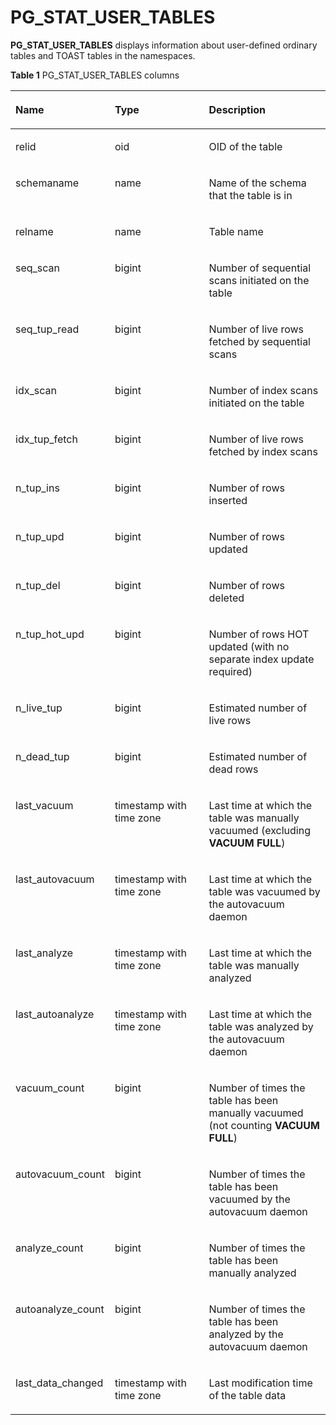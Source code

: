 # PG\_STAT\_USER\_TABLES<a name="EN-US_TOPIC_0289900653"></a>

**PG\_STAT\_USER\_TABLES**  displays information about user-defined ordinary tables and TOAST tables in the namespaces.

**Table  1**  PG\_STAT\_USER\_TABLES columns

<a name="en-us_topic_0283136842_en-us_topic_0237122449_en-us_topic_0059777497_tede6a74b328d4803a2a5c1aebdfb92d8"></a>
<table><thead align="left"><tr id="en-us_topic_0283136842_en-us_topic_0237122449_en-us_topic_0059777497_rc3e30964c1144c77bcba43695f4cff1b"><th class="cellrowborder" valign="top" width="24.16%" id="mcps1.2.4.1.1"><p id="en-us_topic_0283136842_en-us_topic_0237122449_en-us_topic_0059777497_a1b15768f8b68469baeefbac0c7cd362b"><a name="en-us_topic_0283136842_en-us_topic_0237122449_en-us_topic_0059777497_a1b15768f8b68469baeefbac0c7cd362b"></a><a name="en-us_topic_0283136842_en-us_topic_0237122449_en-us_topic_0059777497_a1b15768f8b68469baeefbac0c7cd362b"></a>Name</p>
</th>
<th class="cellrowborder" valign="top" width="32.800000000000004%" id="mcps1.2.4.1.2"><p id="en-us_topic_0283136842_en-us_topic_0237122449_en-us_topic_0059777497_af52b78c596bb4294ad7a564daa14b20e"><a name="en-us_topic_0283136842_en-us_topic_0237122449_en-us_topic_0059777497_af52b78c596bb4294ad7a564daa14b20e"></a><a name="en-us_topic_0283136842_en-us_topic_0237122449_en-us_topic_0059777497_af52b78c596bb4294ad7a564daa14b20e"></a>Type</p>
</th>
<th class="cellrowborder" valign="top" width="43.04%" id="mcps1.2.4.1.3"><p id="en-us_topic_0283136842_en-us_topic_0237122449_en-us_topic_0059777497_aa8c05e1d3f6a4adcb5f7b8ccbefffb0a"><a name="en-us_topic_0283136842_en-us_topic_0237122449_en-us_topic_0059777497_aa8c05e1d3f6a4adcb5f7b8ccbefffb0a"></a><a name="en-us_topic_0283136842_en-us_topic_0237122449_en-us_topic_0059777497_aa8c05e1d3f6a4adcb5f7b8ccbefffb0a"></a>Description</p>
</th>
</tr>
</thead>
<tbody><tr id="en-us_topic_0283136842_en-us_topic_0237122449_en-us_topic_0059777497_r38dc54584ea149f3b379e8d932efc9bd"><td class="cellrowborder" valign="top" width="24.16%" headers="mcps1.2.4.1.1 "><p id="en-us_topic_0283136842_en-us_topic_0237122449_en-us_topic_0059777497_ade4bc82f4aad45aca2143c9f0b097b9f"><a name="en-us_topic_0283136842_en-us_topic_0237122449_en-us_topic_0059777497_ade4bc82f4aad45aca2143c9f0b097b9f"></a><a name="en-us_topic_0283136842_en-us_topic_0237122449_en-us_topic_0059777497_ade4bc82f4aad45aca2143c9f0b097b9f"></a>relid</p>
</td>
<td class="cellrowborder" valign="top" width="32.800000000000004%" headers="mcps1.2.4.1.2 "><p id="en-us_topic_0283136842_en-us_topic_0237122449_en-us_topic_0059777497_a25eb45b0cfca4c208196cddbcf7cac7e"><a name="en-us_topic_0283136842_en-us_topic_0237122449_en-us_topic_0059777497_a25eb45b0cfca4c208196cddbcf7cac7e"></a><a name="en-us_topic_0283136842_en-us_topic_0237122449_en-us_topic_0059777497_a25eb45b0cfca4c208196cddbcf7cac7e"></a>oid</p>
</td>
<td class="cellrowborder" valign="top" width="43.04%" headers="mcps1.2.4.1.3 "><p id="en-us_topic_0283136842_en-us_topic_0237122449_en-us_topic_0059777497_ae64265fb60bb4ebea47ff53cbe595d35"><a name="en-us_topic_0283136842_en-us_topic_0237122449_en-us_topic_0059777497_ae64265fb60bb4ebea47ff53cbe595d35"></a><a name="en-us_topic_0283136842_en-us_topic_0237122449_en-us_topic_0059777497_ae64265fb60bb4ebea47ff53cbe595d35"></a>OID of the table</p>
</td>
</tr>
<tr id="en-us_topic_0283136842_en-us_topic_0237122449_en-us_topic_0059777497_r1eec43aafd9c46058782e3d6f73fa38e"><td class="cellrowborder" valign="top" width="24.16%" headers="mcps1.2.4.1.1 "><p id="en-us_topic_0283136842_en-us_topic_0237122449_en-us_topic_0059777497_aa32095f78ee54533a67e60acaea99aeb"><a name="en-us_topic_0283136842_en-us_topic_0237122449_en-us_topic_0059777497_aa32095f78ee54533a67e60acaea99aeb"></a><a name="en-us_topic_0283136842_en-us_topic_0237122449_en-us_topic_0059777497_aa32095f78ee54533a67e60acaea99aeb"></a>schemaname</p>
</td>
<td class="cellrowborder" valign="top" width="32.800000000000004%" headers="mcps1.2.4.1.2 "><p id="en-us_topic_0283136842_en-us_topic_0237122449_en-us_topic_0059777497_a1c6234c9b6da4534832752f7700793d7"><a name="en-us_topic_0283136842_en-us_topic_0237122449_en-us_topic_0059777497_a1c6234c9b6da4534832752f7700793d7"></a><a name="en-us_topic_0283136842_en-us_topic_0237122449_en-us_topic_0059777497_a1c6234c9b6da4534832752f7700793d7"></a>name</p>
</td>
<td class="cellrowborder" valign="top" width="43.04%" headers="mcps1.2.4.1.3 "><p id="en-us_topic_0283136842_en-us_topic_0237122449_en-us_topic_0059777497_add2997e045e147ad98be7f1b1e0ce3c2"><a name="en-us_topic_0283136842_en-us_topic_0237122449_en-us_topic_0059777497_add2997e045e147ad98be7f1b1e0ce3c2"></a><a name="en-us_topic_0283136842_en-us_topic_0237122449_en-us_topic_0059777497_add2997e045e147ad98be7f1b1e0ce3c2"></a>Name of the schema that the table is in</p>
</td>
</tr>
<tr id="en-us_topic_0283136842_en-us_topic_0237122449_en-us_topic_0059777497_r7f6e780baba74b2a8ac2b519187c2499"><td class="cellrowborder" valign="top" width="24.16%" headers="mcps1.2.4.1.1 "><p id="en-us_topic_0283136842_en-us_topic_0237122449_en-us_topic_0059777497_ab28e66760fe34fd8b00b3aa9308f5534"><a name="en-us_topic_0283136842_en-us_topic_0237122449_en-us_topic_0059777497_ab28e66760fe34fd8b00b3aa9308f5534"></a><a name="en-us_topic_0283136842_en-us_topic_0237122449_en-us_topic_0059777497_ab28e66760fe34fd8b00b3aa9308f5534"></a>relname</p>
</td>
<td class="cellrowborder" valign="top" width="32.800000000000004%" headers="mcps1.2.4.1.2 "><p id="en-us_topic_0283136842_en-us_topic_0237122449_en-us_topic_0059777497_a828ecb4bcf784c7f9ffa676ac1eb4178"><a name="en-us_topic_0283136842_en-us_topic_0237122449_en-us_topic_0059777497_a828ecb4bcf784c7f9ffa676ac1eb4178"></a><a name="en-us_topic_0283136842_en-us_topic_0237122449_en-us_topic_0059777497_a828ecb4bcf784c7f9ffa676ac1eb4178"></a>name</p>
</td>
<td class="cellrowborder" valign="top" width="43.04%" headers="mcps1.2.4.1.3 "><p id="en-us_topic_0283136842_en-us_topic_0237122449_en-us_topic_0059777497_a0d4bd8c2f3954849a2842bfc7be1269a"><a name="en-us_topic_0283136842_en-us_topic_0237122449_en-us_topic_0059777497_a0d4bd8c2f3954849a2842bfc7be1269a"></a><a name="en-us_topic_0283136842_en-us_topic_0237122449_en-us_topic_0059777497_a0d4bd8c2f3954849a2842bfc7be1269a"></a>Table name</p>
</td>
</tr>
<tr id="en-us_topic_0283136842_en-us_topic_0237122449_en-us_topic_0059777497_r1223050d2280464485f7b56d44f97051"><td class="cellrowborder" valign="top" width="24.16%" headers="mcps1.2.4.1.1 "><p id="en-us_topic_0283136842_en-us_topic_0237122449_en-us_topic_0059777497_a8cbedea2fb8443fa82eec536629b59a6"><a name="en-us_topic_0283136842_en-us_topic_0237122449_en-us_topic_0059777497_a8cbedea2fb8443fa82eec536629b59a6"></a><a name="en-us_topic_0283136842_en-us_topic_0237122449_en-us_topic_0059777497_a8cbedea2fb8443fa82eec536629b59a6"></a>seq_scan</p>
</td>
<td class="cellrowborder" valign="top" width="32.800000000000004%" headers="mcps1.2.4.1.2 "><p id="en-us_topic_0283136842_en-us_topic_0237122449_en-us_topic_0059777497_a517b2c44bfd04e4d93ec6bfd8c4fc09f"><a name="en-us_topic_0283136842_en-us_topic_0237122449_en-us_topic_0059777497_a517b2c44bfd04e4d93ec6bfd8c4fc09f"></a><a name="en-us_topic_0283136842_en-us_topic_0237122449_en-us_topic_0059777497_a517b2c44bfd04e4d93ec6bfd8c4fc09f"></a>bigint</p>
</td>
<td class="cellrowborder" valign="top" width="43.04%" headers="mcps1.2.4.1.3 "><p id="en-us_topic_0283136842_en-us_topic_0237122449_en-us_topic_0059777497_aad038dfca7264b0aba9771e318051bbb"><a name="en-us_topic_0283136842_en-us_topic_0237122449_en-us_topic_0059777497_aad038dfca7264b0aba9771e318051bbb"></a><a name="en-us_topic_0283136842_en-us_topic_0237122449_en-us_topic_0059777497_aad038dfca7264b0aba9771e318051bbb"></a>Number of sequential scans initiated on the table</p>
</td>
</tr>
<tr id="en-us_topic_0283136842_en-us_topic_0237122449_en-us_topic_0059777497_rd0c100dc954f4e0f97c31d2085372898"><td class="cellrowborder" valign="top" width="24.16%" headers="mcps1.2.4.1.1 "><p id="en-us_topic_0283136842_en-us_topic_0237122449_en-us_topic_0059777497_a21a648a81b7a4624ad316664ba3ce0ef"><a name="en-us_topic_0283136842_en-us_topic_0237122449_en-us_topic_0059777497_a21a648a81b7a4624ad316664ba3ce0ef"></a><a name="en-us_topic_0283136842_en-us_topic_0237122449_en-us_topic_0059777497_a21a648a81b7a4624ad316664ba3ce0ef"></a>seq_tup_read</p>
</td>
<td class="cellrowborder" valign="top" width="32.800000000000004%" headers="mcps1.2.4.1.2 "><p id="en-us_topic_0283136842_en-us_topic_0237122449_en-us_topic_0059777497_a4c67248db6ef43e9a89e85f899df7df8"><a name="en-us_topic_0283136842_en-us_topic_0237122449_en-us_topic_0059777497_a4c67248db6ef43e9a89e85f899df7df8"></a><a name="en-us_topic_0283136842_en-us_topic_0237122449_en-us_topic_0059777497_a4c67248db6ef43e9a89e85f899df7df8"></a>bigint</p>
</td>
<td class="cellrowborder" valign="top" width="43.04%" headers="mcps1.2.4.1.3 "><p id="en-us_topic_0283136842_en-us_topic_0237122449_en-us_topic_0059777497_ae7347144851d45e0ab71fa9c6e8d9dc4"><a name="en-us_topic_0283136842_en-us_topic_0237122449_en-us_topic_0059777497_ae7347144851d45e0ab71fa9c6e8d9dc4"></a><a name="en-us_topic_0283136842_en-us_topic_0237122449_en-us_topic_0059777497_ae7347144851d45e0ab71fa9c6e8d9dc4"></a>Number of live rows fetched by sequential scans</p>
</td>
</tr>
<tr id="en-us_topic_0283136842_en-us_topic_0237122449_en-us_topic_0059777497_rb8d8e9cf48204d55a87bff9939c6335a"><td class="cellrowborder" valign="top" width="24.16%" headers="mcps1.2.4.1.1 "><p id="en-us_topic_0283136842_en-us_topic_0237122449_en-us_topic_0059777497_a14adcf2c714440eaa3e4c49d4591a1b6"><a name="en-us_topic_0283136842_en-us_topic_0237122449_en-us_topic_0059777497_a14adcf2c714440eaa3e4c49d4591a1b6"></a><a name="en-us_topic_0283136842_en-us_topic_0237122449_en-us_topic_0059777497_a14adcf2c714440eaa3e4c49d4591a1b6"></a>idx_scan</p>
</td>
<td class="cellrowborder" valign="top" width="32.800000000000004%" headers="mcps1.2.4.1.2 "><p id="en-us_topic_0283136842_en-us_topic_0237122449_en-us_topic_0059777497_a10053b142e964f25a0397deb56a3526a"><a name="en-us_topic_0283136842_en-us_topic_0237122449_en-us_topic_0059777497_a10053b142e964f25a0397deb56a3526a"></a><a name="en-us_topic_0283136842_en-us_topic_0237122449_en-us_topic_0059777497_a10053b142e964f25a0397deb56a3526a"></a>bigint</p>
</td>
<td class="cellrowborder" valign="top" width="43.04%" headers="mcps1.2.4.1.3 "><p id="en-us_topic_0283136842_en-us_topic_0237122449_en-us_topic_0059777497_a53b8073f94944a4d89e2581b62c74858"><a name="en-us_topic_0283136842_en-us_topic_0237122449_en-us_topic_0059777497_a53b8073f94944a4d89e2581b62c74858"></a><a name="en-us_topic_0283136842_en-us_topic_0237122449_en-us_topic_0059777497_a53b8073f94944a4d89e2581b62c74858"></a>Number of index scans initiated on the table</p>
</td>
</tr>
<tr id="en-us_topic_0283136842_en-us_topic_0237122449_en-us_topic_0059777497_r3636ddb6986b41f9879ba0dfb715c0e1"><td class="cellrowborder" valign="top" width="24.16%" headers="mcps1.2.4.1.1 "><p id="en-us_topic_0283136842_en-us_topic_0237122449_en-us_topic_0059777497_a284567705e2446ce8fc14f715f7e7679"><a name="en-us_topic_0283136842_en-us_topic_0237122449_en-us_topic_0059777497_a284567705e2446ce8fc14f715f7e7679"></a><a name="en-us_topic_0283136842_en-us_topic_0237122449_en-us_topic_0059777497_a284567705e2446ce8fc14f715f7e7679"></a>idx_tup_fetch</p>
</td>
<td class="cellrowborder" valign="top" width="32.800000000000004%" headers="mcps1.2.4.1.2 "><p id="en-us_topic_0283136842_en-us_topic_0237122449_en-us_topic_0059777497_a2da56b312a624cd8baba27da745ad307"><a name="en-us_topic_0283136842_en-us_topic_0237122449_en-us_topic_0059777497_a2da56b312a624cd8baba27da745ad307"></a><a name="en-us_topic_0283136842_en-us_topic_0237122449_en-us_topic_0059777497_a2da56b312a624cd8baba27da745ad307"></a>bigint</p>
</td>
<td class="cellrowborder" valign="top" width="43.04%" headers="mcps1.2.4.1.3 "><p id="en-us_topic_0283136842_en-us_topic_0237122449_en-us_topic_0059777497_a03055d5bd4564fc8af9cbd8a781adbb1"><a name="en-us_topic_0283136842_en-us_topic_0237122449_en-us_topic_0059777497_a03055d5bd4564fc8af9cbd8a781adbb1"></a><a name="en-us_topic_0283136842_en-us_topic_0237122449_en-us_topic_0059777497_a03055d5bd4564fc8af9cbd8a781adbb1"></a>Number of live rows fetched by index scans</p>
</td>
</tr>
<tr id="en-us_topic_0283136842_en-us_topic_0237122449_en-us_topic_0059777497_rb213bd1636884c1c94d8f9948de157f0"><td class="cellrowborder" valign="top" width="24.16%" headers="mcps1.2.4.1.1 "><p id="en-us_topic_0283136842_en-us_topic_0237122449_en-us_topic_0059777497_ab46d8ca815004adb8728f81ff4fda761"><a name="en-us_topic_0283136842_en-us_topic_0237122449_en-us_topic_0059777497_ab46d8ca815004adb8728f81ff4fda761"></a><a name="en-us_topic_0283136842_en-us_topic_0237122449_en-us_topic_0059777497_ab46d8ca815004adb8728f81ff4fda761"></a>n_tup_ins</p>
</td>
<td class="cellrowborder" valign="top" width="32.800000000000004%" headers="mcps1.2.4.1.2 "><p id="en-us_topic_0283136842_en-us_topic_0237122449_en-us_topic_0059777497_a26bc3fc4a92a405d86d5cbe9d40b321c"><a name="en-us_topic_0283136842_en-us_topic_0237122449_en-us_topic_0059777497_a26bc3fc4a92a405d86d5cbe9d40b321c"></a><a name="en-us_topic_0283136842_en-us_topic_0237122449_en-us_topic_0059777497_a26bc3fc4a92a405d86d5cbe9d40b321c"></a>bigint</p>
</td>
<td class="cellrowborder" valign="top" width="43.04%" headers="mcps1.2.4.1.3 "><p id="en-us_topic_0283136842_en-us_topic_0237122449_en-us_topic_0059777497_a9fbaf9567ea44a568672b0c4dac1d545"><a name="en-us_topic_0283136842_en-us_topic_0237122449_en-us_topic_0059777497_a9fbaf9567ea44a568672b0c4dac1d545"></a><a name="en-us_topic_0283136842_en-us_topic_0237122449_en-us_topic_0059777497_a9fbaf9567ea44a568672b0c4dac1d545"></a>Number of rows inserted</p>
</td>
</tr>
<tr id="en-us_topic_0283136842_en-us_topic_0237122449_en-us_topic_0059777497_ra4aab68de5cf4558b16fe36d887ef499"><td class="cellrowborder" valign="top" width="24.16%" headers="mcps1.2.4.1.1 "><p id="en-us_topic_0283136842_en-us_topic_0237122449_en-us_topic_0059777497_ad97f55b204aa491b801cc85c655e84c1"><a name="en-us_topic_0283136842_en-us_topic_0237122449_en-us_topic_0059777497_ad97f55b204aa491b801cc85c655e84c1"></a><a name="en-us_topic_0283136842_en-us_topic_0237122449_en-us_topic_0059777497_ad97f55b204aa491b801cc85c655e84c1"></a>n_tup_upd</p>
</td>
<td class="cellrowborder" valign="top" width="32.800000000000004%" headers="mcps1.2.4.1.2 "><p id="en-us_topic_0283136842_en-us_topic_0237122449_en-us_topic_0059777497_aa731ecbfa315460fabd3205864098490"><a name="en-us_topic_0283136842_en-us_topic_0237122449_en-us_topic_0059777497_aa731ecbfa315460fabd3205864098490"></a><a name="en-us_topic_0283136842_en-us_topic_0237122449_en-us_topic_0059777497_aa731ecbfa315460fabd3205864098490"></a>bigint</p>
</td>
<td class="cellrowborder" valign="top" width="43.04%" headers="mcps1.2.4.1.3 "><p id="en-us_topic_0283136842_en-us_topic_0237122449_en-us_topic_0059777497_ab9acea46809b423c95d47cb29889f741"><a name="en-us_topic_0283136842_en-us_topic_0237122449_en-us_topic_0059777497_ab9acea46809b423c95d47cb29889f741"></a><a name="en-us_topic_0283136842_en-us_topic_0237122449_en-us_topic_0059777497_ab9acea46809b423c95d47cb29889f741"></a>Number of rows updated</p>
</td>
</tr>
<tr id="en-us_topic_0283136842_en-us_topic_0237122449_en-us_topic_0059777497_r44da628702ae4d35b4629b884fc03090"><td class="cellrowborder" valign="top" width="24.16%" headers="mcps1.2.4.1.1 "><p id="en-us_topic_0283136842_en-us_topic_0237122449_en-us_topic_0059777497_a08f9b717c83940448adde2efdf1522d2"><a name="en-us_topic_0283136842_en-us_topic_0237122449_en-us_topic_0059777497_a08f9b717c83940448adde2efdf1522d2"></a><a name="en-us_topic_0283136842_en-us_topic_0237122449_en-us_topic_0059777497_a08f9b717c83940448adde2efdf1522d2"></a>n_tup_del</p>
</td>
<td class="cellrowborder" valign="top" width="32.800000000000004%" headers="mcps1.2.4.1.2 "><p id="en-us_topic_0283136842_en-us_topic_0237122449_en-us_topic_0059777497_a30cb39d0a3574ffab4423b1320bf1861"><a name="en-us_topic_0283136842_en-us_topic_0237122449_en-us_topic_0059777497_a30cb39d0a3574ffab4423b1320bf1861"></a><a name="en-us_topic_0283136842_en-us_topic_0237122449_en-us_topic_0059777497_a30cb39d0a3574ffab4423b1320bf1861"></a>bigint</p>
</td>
<td class="cellrowborder" valign="top" width="43.04%" headers="mcps1.2.4.1.3 "><p id="en-us_topic_0283136842_en-us_topic_0237122449_en-us_topic_0059777497_a3271a07352e440c088b051c745a2e568"><a name="en-us_topic_0283136842_en-us_topic_0237122449_en-us_topic_0059777497_a3271a07352e440c088b051c745a2e568"></a><a name="en-us_topic_0283136842_en-us_topic_0237122449_en-us_topic_0059777497_a3271a07352e440c088b051c745a2e568"></a>Number of rows deleted</p>
</td>
</tr>
<tr id="en-us_topic_0283136842_en-us_topic_0237122449_en-us_topic_0059777497_r0dfc821baa1c4698854a23f61af06075"><td class="cellrowborder" valign="top" width="24.16%" headers="mcps1.2.4.1.1 "><p id="en-us_topic_0283136842_en-us_topic_0237122449_en-us_topic_0059777497_a2ee3603e90a5491ab6638bc46a4ebb44"><a name="en-us_topic_0283136842_en-us_topic_0237122449_en-us_topic_0059777497_a2ee3603e90a5491ab6638bc46a4ebb44"></a><a name="en-us_topic_0283136842_en-us_topic_0237122449_en-us_topic_0059777497_a2ee3603e90a5491ab6638bc46a4ebb44"></a>n_tup_hot_upd</p>
</td>
<td class="cellrowborder" valign="top" width="32.800000000000004%" headers="mcps1.2.4.1.2 "><p id="en-us_topic_0283136842_en-us_topic_0237122449_en-us_topic_0059777497_a6fbad59cd22f4aab9789545989869750"><a name="en-us_topic_0283136842_en-us_topic_0237122449_en-us_topic_0059777497_a6fbad59cd22f4aab9789545989869750"></a><a name="en-us_topic_0283136842_en-us_topic_0237122449_en-us_topic_0059777497_a6fbad59cd22f4aab9789545989869750"></a>bigint</p>
</td>
<td class="cellrowborder" valign="top" width="43.04%" headers="mcps1.2.4.1.3 "><p id="en-us_topic_0283136842_en-us_topic_0237122449_en-us_topic_0059777497_a6aa4090783ad41caaaa94f92d46514a8"><a name="en-us_topic_0283136842_en-us_topic_0237122449_en-us_topic_0059777497_a6aa4090783ad41caaaa94f92d46514a8"></a><a name="en-us_topic_0283136842_en-us_topic_0237122449_en-us_topic_0059777497_a6aa4090783ad41caaaa94f92d46514a8"></a>Number of rows HOT updated (with no separate index update required)</p>
</td>
</tr>
<tr id="en-us_topic_0283136842_en-us_topic_0237122449_en-us_topic_0059777497_r05a5188016cf458f836c1f9c79857964"><td class="cellrowborder" valign="top" width="24.16%" headers="mcps1.2.4.1.1 "><p id="en-us_topic_0283136842_en-us_topic_0237122449_en-us_topic_0059777497_a6685696421ae4a3180f6be0d114019a9"><a name="en-us_topic_0283136842_en-us_topic_0237122449_en-us_topic_0059777497_a6685696421ae4a3180f6be0d114019a9"></a><a name="en-us_topic_0283136842_en-us_topic_0237122449_en-us_topic_0059777497_a6685696421ae4a3180f6be0d114019a9"></a>n_live_tup</p>
</td>
<td class="cellrowborder" valign="top" width="32.800000000000004%" headers="mcps1.2.4.1.2 "><p id="en-us_topic_0283136842_en-us_topic_0237122449_en-us_topic_0059777497_a44e3b1ae59d940878959bb060b3dcbf2"><a name="en-us_topic_0283136842_en-us_topic_0237122449_en-us_topic_0059777497_a44e3b1ae59d940878959bb060b3dcbf2"></a><a name="en-us_topic_0283136842_en-us_topic_0237122449_en-us_topic_0059777497_a44e3b1ae59d940878959bb060b3dcbf2"></a>bigint</p>
</td>
<td class="cellrowborder" valign="top" width="43.04%" headers="mcps1.2.4.1.3 "><p id="en-us_topic_0283136842_en-us_topic_0237122449_en-us_topic_0059777497_aad0ff43078bb4da4912f655e1d399b6e"><a name="en-us_topic_0283136842_en-us_topic_0237122449_en-us_topic_0059777497_aad0ff43078bb4da4912f655e1d399b6e"></a><a name="en-us_topic_0283136842_en-us_topic_0237122449_en-us_topic_0059777497_aad0ff43078bb4da4912f655e1d399b6e"></a>Estimated number of live rows</p>
</td>
</tr>
<tr id="en-us_topic_0283136842_en-us_topic_0237122449_en-us_topic_0059777497_r771f9d2f081b498caf0cc24e6e307d40"><td class="cellrowborder" valign="top" width="24.16%" headers="mcps1.2.4.1.1 "><p id="en-us_topic_0283136842_en-us_topic_0237122449_en-us_topic_0059777497_ad06d2815249c426c9ab7859e21cc71cc"><a name="en-us_topic_0283136842_en-us_topic_0237122449_en-us_topic_0059777497_ad06d2815249c426c9ab7859e21cc71cc"></a><a name="en-us_topic_0283136842_en-us_topic_0237122449_en-us_topic_0059777497_ad06d2815249c426c9ab7859e21cc71cc"></a>n_dead_tup</p>
</td>
<td class="cellrowborder" valign="top" width="32.800000000000004%" headers="mcps1.2.4.1.2 "><p id="en-us_topic_0283136842_en-us_topic_0237122449_en-us_topic_0059777497_aeefecf426e4e40cbb047561f6b4dd16d"><a name="en-us_topic_0283136842_en-us_topic_0237122449_en-us_topic_0059777497_aeefecf426e4e40cbb047561f6b4dd16d"></a><a name="en-us_topic_0283136842_en-us_topic_0237122449_en-us_topic_0059777497_aeefecf426e4e40cbb047561f6b4dd16d"></a>bigint</p>
</td>
<td class="cellrowborder" valign="top" width="43.04%" headers="mcps1.2.4.1.3 "><p id="en-us_topic_0283136842_en-us_topic_0237122449_en-us_topic_0059777497_aa2c208ae5be243eea8ce8a0374e7eb5b"><a name="en-us_topic_0283136842_en-us_topic_0237122449_en-us_topic_0059777497_aa2c208ae5be243eea8ce8a0374e7eb5b"></a><a name="en-us_topic_0283136842_en-us_topic_0237122449_en-us_topic_0059777497_aa2c208ae5be243eea8ce8a0374e7eb5b"></a>Estimated number of dead rows</p>
</td>
</tr>
<tr id="en-us_topic_0283136842_en-us_topic_0237122449_en-us_topic_0059777497_rd1066b30e7464978b47ed68c03942698"><td class="cellrowborder" valign="top" width="24.16%" headers="mcps1.2.4.1.1 "><p id="en-us_topic_0283136842_en-us_topic_0237122449_en-us_topic_0059777497_a1153331101d14de6acaf50189e7e7139"><a name="en-us_topic_0283136842_en-us_topic_0237122449_en-us_topic_0059777497_a1153331101d14de6acaf50189e7e7139"></a><a name="en-us_topic_0283136842_en-us_topic_0237122449_en-us_topic_0059777497_a1153331101d14de6acaf50189e7e7139"></a>last_vacuum</p>
</td>
<td class="cellrowborder" valign="top" width="32.800000000000004%" headers="mcps1.2.4.1.2 "><p id="en-us_topic_0283136842_en-us_topic_0237122449_en-us_topic_0059777497_aabc70a3f83604c0897db3cf7b4d62fa8"><a name="en-us_topic_0283136842_en-us_topic_0237122449_en-us_topic_0059777497_aabc70a3f83604c0897db3cf7b4d62fa8"></a><a name="en-us_topic_0283136842_en-us_topic_0237122449_en-us_topic_0059777497_aabc70a3f83604c0897db3cf7b4d62fa8"></a>timestamp with time zone</p>
</td>
<td class="cellrowborder" valign="top" width="43.04%" headers="mcps1.2.4.1.3 "><p id="en-us_topic_0283136842_en-us_topic_0237122449_en-us_topic_0059777497_ab29872e4c5c64505bc0039a33f2c4bcc"><a name="en-us_topic_0283136842_en-us_topic_0237122449_en-us_topic_0059777497_ab29872e4c5c64505bc0039a33f2c4bcc"></a><a name="en-us_topic_0283136842_en-us_topic_0237122449_en-us_topic_0059777497_ab29872e4c5c64505bc0039a33f2c4bcc"></a>Last time at which the table was manually vacuumed (excluding <strong id="en-us_topic_0283136842_b20338174433914"><a name="en-us_topic_0283136842_b20338174433914"></a><a name="en-us_topic_0283136842_b20338174433914"></a>VACUUM FULL</strong>)</p>
</td>
</tr>
<tr id="en-us_topic_0283136842_en-us_topic_0237122449_en-us_topic_0059777497_r3d2b1775670c47ed8aaaf8958a46077b"><td class="cellrowborder" valign="top" width="24.16%" headers="mcps1.2.4.1.1 "><p id="en-us_topic_0283136842_en-us_topic_0237122449_en-us_topic_0059777497_a09a3e4c21fda4ee4bce88c06dbb72274"><a name="en-us_topic_0283136842_en-us_topic_0237122449_en-us_topic_0059777497_a09a3e4c21fda4ee4bce88c06dbb72274"></a><a name="en-us_topic_0283136842_en-us_topic_0237122449_en-us_topic_0059777497_a09a3e4c21fda4ee4bce88c06dbb72274"></a>last_autovacuum</p>
</td>
<td class="cellrowborder" valign="top" width="32.800000000000004%" headers="mcps1.2.4.1.2 "><p id="en-us_topic_0283136842_en-us_topic_0237122449_en-us_topic_0059777497_ad8c5a25f6ea64106acab1db73b13bfe5"><a name="en-us_topic_0283136842_en-us_topic_0237122449_en-us_topic_0059777497_ad8c5a25f6ea64106acab1db73b13bfe5"></a><a name="en-us_topic_0283136842_en-us_topic_0237122449_en-us_topic_0059777497_ad8c5a25f6ea64106acab1db73b13bfe5"></a>timestamp with time zone</p>
</td>
<td class="cellrowborder" valign="top" width="43.04%" headers="mcps1.2.4.1.3 "><p id="en-us_topic_0283136842_en-us_topic_0237122449_en-us_topic_0059777497_ab84b1a48b75c427ea5f0757c283e3a21"><a name="en-us_topic_0283136842_en-us_topic_0237122449_en-us_topic_0059777497_ab84b1a48b75c427ea5f0757c283e3a21"></a><a name="en-us_topic_0283136842_en-us_topic_0237122449_en-us_topic_0059777497_ab84b1a48b75c427ea5f0757c283e3a21"></a>Last time at which the table was vacuumed by the autovacuum daemon</p>
</td>
</tr>
<tr id="en-us_topic_0283136842_en-us_topic_0237122449_en-us_topic_0059777497_ra6955dddb90b484bb95976754a2e2a16"><td class="cellrowborder" valign="top" width="24.16%" headers="mcps1.2.4.1.1 "><p id="en-us_topic_0283136842_en-us_topic_0237122449_en-us_topic_0059777497_a5b0914dbe08341308737bcf5b351fea8"><a name="en-us_topic_0283136842_en-us_topic_0237122449_en-us_topic_0059777497_a5b0914dbe08341308737bcf5b351fea8"></a><a name="en-us_topic_0283136842_en-us_topic_0237122449_en-us_topic_0059777497_a5b0914dbe08341308737bcf5b351fea8"></a>last_analyze</p>
</td>
<td class="cellrowborder" valign="top" width="32.800000000000004%" headers="mcps1.2.4.1.2 "><p id="en-us_topic_0283136842_en-us_topic_0237122449_en-us_topic_0059777497_a707e429dc1e5430b9899469b14dfc959"><a name="en-us_topic_0283136842_en-us_topic_0237122449_en-us_topic_0059777497_a707e429dc1e5430b9899469b14dfc959"></a><a name="en-us_topic_0283136842_en-us_topic_0237122449_en-us_topic_0059777497_a707e429dc1e5430b9899469b14dfc959"></a>timestamp with time zone</p>
</td>
<td class="cellrowborder" valign="top" width="43.04%" headers="mcps1.2.4.1.3 "><p id="en-us_topic_0283136842_en-us_topic_0237122449_en-us_topic_0059777497_a8f335e3e965f4c0cafe31e3fb5fdabd4"><a name="en-us_topic_0283136842_en-us_topic_0237122449_en-us_topic_0059777497_a8f335e3e965f4c0cafe31e3fb5fdabd4"></a><a name="en-us_topic_0283136842_en-us_topic_0237122449_en-us_topic_0059777497_a8f335e3e965f4c0cafe31e3fb5fdabd4"></a>Last time at which the table was manually analyzed</p>
</td>
</tr>
<tr id="en-us_topic_0283136842_en-us_topic_0237122449_en-us_topic_0059777497_r26236fda9ac44ed99787e6a0192633ca"><td class="cellrowborder" valign="top" width="24.16%" headers="mcps1.2.4.1.1 "><p id="en-us_topic_0283136842_en-us_topic_0237122449_en-us_topic_0059777497_a785bb506b6b74959b44d36f15d395f80"><a name="en-us_topic_0283136842_en-us_topic_0237122449_en-us_topic_0059777497_a785bb506b6b74959b44d36f15d395f80"></a><a name="en-us_topic_0283136842_en-us_topic_0237122449_en-us_topic_0059777497_a785bb506b6b74959b44d36f15d395f80"></a>last_autoanalyze</p>
</td>
<td class="cellrowborder" valign="top" width="32.800000000000004%" headers="mcps1.2.4.1.2 "><p id="en-us_topic_0283136842_en-us_topic_0237122449_en-us_topic_0059777497_ae3fcf677dbb148d98c948cabd1fabbba"><a name="en-us_topic_0283136842_en-us_topic_0237122449_en-us_topic_0059777497_ae3fcf677dbb148d98c948cabd1fabbba"></a><a name="en-us_topic_0283136842_en-us_topic_0237122449_en-us_topic_0059777497_ae3fcf677dbb148d98c948cabd1fabbba"></a>timestamp with time zone</p>
</td>
<td class="cellrowborder" valign="top" width="43.04%" headers="mcps1.2.4.1.3 "><p id="en-us_topic_0283136842_en-us_topic_0237122449_en-us_topic_0059777497_ad6fcb4646a224e3dba263ae7ffd62a78"><a name="en-us_topic_0283136842_en-us_topic_0237122449_en-us_topic_0059777497_ad6fcb4646a224e3dba263ae7ffd62a78"></a><a name="en-us_topic_0283136842_en-us_topic_0237122449_en-us_topic_0059777497_ad6fcb4646a224e3dba263ae7ffd62a78"></a>Last time at which the table was analyzed by the autovacuum daemon</p>
</td>
</tr>
<tr id="en-us_topic_0283136842_en-us_topic_0237122449_en-us_topic_0059777497_re14e905a0dd34c7294f821f9c6b3d43a"><td class="cellrowborder" valign="top" width="24.16%" headers="mcps1.2.4.1.1 "><p id="en-us_topic_0283136842_en-us_topic_0237122449_en-us_topic_0059777497_a2b3ae1662eec4fc9ae54019983f24e8a"><a name="en-us_topic_0283136842_en-us_topic_0237122449_en-us_topic_0059777497_a2b3ae1662eec4fc9ae54019983f24e8a"></a><a name="en-us_topic_0283136842_en-us_topic_0237122449_en-us_topic_0059777497_a2b3ae1662eec4fc9ae54019983f24e8a"></a>vacuum_count</p>
</td>
<td class="cellrowborder" valign="top" width="32.800000000000004%" headers="mcps1.2.4.1.2 "><p id="en-us_topic_0283136842_en-us_topic_0237122449_en-us_topic_0059777497_ad45e6be379594d3f8b32e46e76ec8fa7"><a name="en-us_topic_0283136842_en-us_topic_0237122449_en-us_topic_0059777497_ad45e6be379594d3f8b32e46e76ec8fa7"></a><a name="en-us_topic_0283136842_en-us_topic_0237122449_en-us_topic_0059777497_ad45e6be379594d3f8b32e46e76ec8fa7"></a>bigint</p>
</td>
<td class="cellrowborder" valign="top" width="43.04%" headers="mcps1.2.4.1.3 "><p id="en-us_topic_0283136842_en-us_topic_0237122449_en-us_topic_0059777497_aa8afdae25fa24aefb9a41e0a87df4b79"><a name="en-us_topic_0283136842_en-us_topic_0237122449_en-us_topic_0059777497_aa8afdae25fa24aefb9a41e0a87df4b79"></a><a name="en-us_topic_0283136842_en-us_topic_0237122449_en-us_topic_0059777497_aa8afdae25fa24aefb9a41e0a87df4b79"></a>Number of times the table has been manually vacuumed (not counting <strong id="en-us_topic_0283136842_en-us_topic_0237122449_b84235270616314"><a name="en-us_topic_0283136842_en-us_topic_0237122449_b84235270616314"></a><a name="en-us_topic_0283136842_en-us_topic_0237122449_b84235270616314"></a>VACUUM FULL</strong>)</p>
</td>
</tr>
<tr id="en-us_topic_0283136842_en-us_topic_0237122449_en-us_topic_0059777497_re15ff14a90ae4a858b216b21276730d0"><td class="cellrowborder" valign="top" width="24.16%" headers="mcps1.2.4.1.1 "><p id="en-us_topic_0283136842_en-us_topic_0237122449_en-us_topic_0059777497_a31fc949a556248adbe40c16dc0b53eb5"><a name="en-us_topic_0283136842_en-us_topic_0237122449_en-us_topic_0059777497_a31fc949a556248adbe40c16dc0b53eb5"></a><a name="en-us_topic_0283136842_en-us_topic_0237122449_en-us_topic_0059777497_a31fc949a556248adbe40c16dc0b53eb5"></a>autovacuum_count</p>
</td>
<td class="cellrowborder" valign="top" width="32.800000000000004%" headers="mcps1.2.4.1.2 "><p id="en-us_topic_0283136842_en-us_topic_0237122449_en-us_topic_0059777497_a9a04fde66fce451ca8e78a94979203b7"><a name="en-us_topic_0283136842_en-us_topic_0237122449_en-us_topic_0059777497_a9a04fde66fce451ca8e78a94979203b7"></a><a name="en-us_topic_0283136842_en-us_topic_0237122449_en-us_topic_0059777497_a9a04fde66fce451ca8e78a94979203b7"></a>bigint</p>
</td>
<td class="cellrowborder" valign="top" width="43.04%" headers="mcps1.2.4.1.3 "><p id="en-us_topic_0283136842_en-us_topic_0237122449_en-us_topic_0059777497_a002fcd2d753a445f8e8261edc6330b20"><a name="en-us_topic_0283136842_en-us_topic_0237122449_en-us_topic_0059777497_a002fcd2d753a445f8e8261edc6330b20"></a><a name="en-us_topic_0283136842_en-us_topic_0237122449_en-us_topic_0059777497_a002fcd2d753a445f8e8261edc6330b20"></a>Number of times the table has been vacuumed by the autovacuum daemon</p>
</td>
</tr>
<tr id="en-us_topic_0283136842_en-us_topic_0237122449_en-us_topic_0059777497_r58777f491b1244a589af978d46863134"><td class="cellrowborder" valign="top" width="24.16%" headers="mcps1.2.4.1.1 "><p id="en-us_topic_0283136842_en-us_topic_0237122449_en-us_topic_0059777497_afb749b9b575e43668700f56d95e6447b"><a name="en-us_topic_0283136842_en-us_topic_0237122449_en-us_topic_0059777497_afb749b9b575e43668700f56d95e6447b"></a><a name="en-us_topic_0283136842_en-us_topic_0237122449_en-us_topic_0059777497_afb749b9b575e43668700f56d95e6447b"></a>analyze_count</p>
</td>
<td class="cellrowborder" valign="top" width="32.800000000000004%" headers="mcps1.2.4.1.2 "><p id="en-us_topic_0283136842_en-us_topic_0237122449_en-us_topic_0059777497_aceb1ca3179204df7bc5ce90ad9dad4d8"><a name="en-us_topic_0283136842_en-us_topic_0237122449_en-us_topic_0059777497_aceb1ca3179204df7bc5ce90ad9dad4d8"></a><a name="en-us_topic_0283136842_en-us_topic_0237122449_en-us_topic_0059777497_aceb1ca3179204df7bc5ce90ad9dad4d8"></a>bigint</p>
</td>
<td class="cellrowborder" valign="top" width="43.04%" headers="mcps1.2.4.1.3 "><p id="en-us_topic_0283136842_en-us_topic_0237122449_en-us_topic_0059777497_a1ff582d315274e7ea42132456880347d"><a name="en-us_topic_0283136842_en-us_topic_0237122449_en-us_topic_0059777497_a1ff582d315274e7ea42132456880347d"></a><a name="en-us_topic_0283136842_en-us_topic_0237122449_en-us_topic_0059777497_a1ff582d315274e7ea42132456880347d"></a>Number of times the table has been manually analyzed</p>
</td>
</tr>
<tr id="en-us_topic_0283136842_en-us_topic_0237122449_en-us_topic_0059777497_r212646b867694c0fb15551573f418d38"><td class="cellrowborder" valign="top" width="24.16%" headers="mcps1.2.4.1.1 "><p id="en-us_topic_0283136842_en-us_topic_0237122449_en-us_topic_0059777497_af35e64d4d0d64c20a161308e1338acc0"><a name="en-us_topic_0283136842_en-us_topic_0237122449_en-us_topic_0059777497_af35e64d4d0d64c20a161308e1338acc0"></a><a name="en-us_topic_0283136842_en-us_topic_0237122449_en-us_topic_0059777497_af35e64d4d0d64c20a161308e1338acc0"></a>autoanalyze_count</p>
</td>
<td class="cellrowborder" valign="top" width="32.800000000000004%" headers="mcps1.2.4.1.2 "><p id="en-us_topic_0283136842_en-us_topic_0237122449_en-us_topic_0059777497_aec381e2578c64902b8ec56ddf39c7add"><a name="en-us_topic_0283136842_en-us_topic_0237122449_en-us_topic_0059777497_aec381e2578c64902b8ec56ddf39c7add"></a><a name="en-us_topic_0283136842_en-us_topic_0237122449_en-us_topic_0059777497_aec381e2578c64902b8ec56ddf39c7add"></a>bigint</p>
</td>
<td class="cellrowborder" valign="top" width="43.04%" headers="mcps1.2.4.1.3 "><p id="en-us_topic_0283136842_en-us_topic_0237122449_en-us_topic_0059777497_a567f6b5102fa4c4e85e0e33968c51892"><a name="en-us_topic_0283136842_en-us_topic_0237122449_en-us_topic_0059777497_a567f6b5102fa4c4e85e0e33968c51892"></a><a name="en-us_topic_0283136842_en-us_topic_0237122449_en-us_topic_0059777497_a567f6b5102fa4c4e85e0e33968c51892"></a>Number of times the table has been analyzed by the autovacuum daemon</p>
</td>
</tr>
<tr id="en-us_topic_0283136842_en-us_topic_0237122449_row134601324172614"><td class="cellrowborder" valign="top" width="24.16%" headers="mcps1.2.4.1.1 "><p id="en-us_topic_0283136842_en-us_topic_0237122449_p718818892119"><a name="en-us_topic_0283136842_en-us_topic_0237122449_p718818892119"></a><a name="en-us_topic_0283136842_en-us_topic_0237122449_p718818892119"></a>last_data_changed</p>
</td>
<td class="cellrowborder" valign="top" width="32.800000000000004%" headers="mcps1.2.4.1.2 "><p id="en-us_topic_0283136842_en-us_topic_0237122449_p1018813802116"><a name="en-us_topic_0283136842_en-us_topic_0237122449_p1018813802116"></a><a name="en-us_topic_0283136842_en-us_topic_0237122449_p1018813802116"></a>timestamp with time zone</p>
</td>
<td class="cellrowborder" valign="top" width="43.04%" headers="mcps1.2.4.1.3 "><p id="en-us_topic_0283136842_en-us_topic_0237122449_p718819842118"><a name="en-us_topic_0283136842_en-us_topic_0237122449_p718819842118"></a><a name="en-us_topic_0283136842_en-us_topic_0237122449_p718819842118"></a>Last modification time of the table data</p>
</td>
</tr>
</tbody>
</table>

